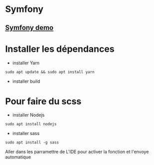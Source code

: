 # Symfony
## [Symfony demo](https://github.com/theomeunier/demo-symfony)


# Installer les dépendances

- installer Yarn

`sudo apt update && sudo apt install yarn`  


- installer build


# Pour faire du scss

- installer Nodejs

`sudo apt install nodejs`  

- installer sass

`sudo apt install -g sass`    

Aller dans les parramettre de L'IDE pour activer la fonction et l'envoye automatique
